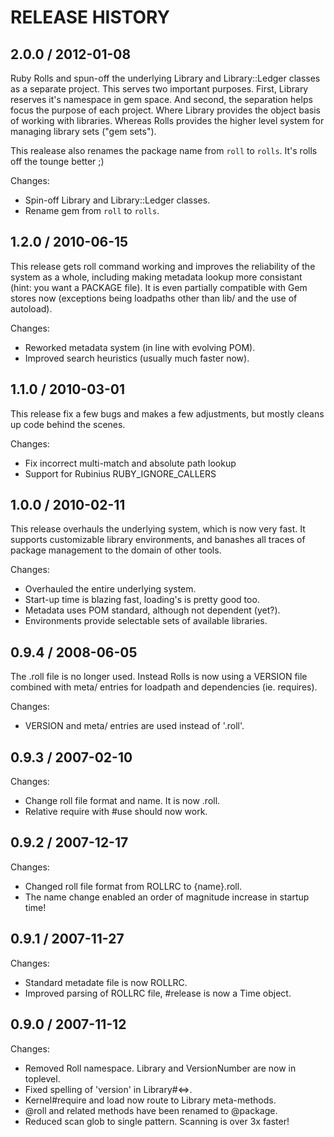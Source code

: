# RELEASE HISTORY

## 2.0.0 / 2012-01-08

Ruby Rolls and spun-off the underlying Library and Library::Ledger
classes as a separate project. This serves two important purposes.
First, Library reserves it's namespace in gem space. And second,
the separation helps focus the purpose of each project. Where Library
provides the object basis of working with libraries. Whereas Rolls
provides the higher level system for managing library sets ("gem sets").

This realease also renames the package name from `roll` to `rolls`.
It's rolls off the tounge better ;)

Changes:

* Spin-off Library and Library::Ledger classes.
* Rename gem from `roll` to `rolls`.


## 1.2.0 / 2010-06-15

This release gets roll command working and improves
the reliability of the system as a whole, including making
metadata lookup more consistant (hint: you want a PACKAGE file).
It is even partially compatible with Gem stores now (exceptions
being loadpaths other than lib/ and the use of autoload).

Changes:

* Reworked metadata system (in line with evolving POM).
* Improved search heuristics (usually much faster now).


## 1.1.0 / 2010-03-01

This release fix a few bugs and makes a few adjustments,
but mostly cleans up code behind the scenes.

Changes:

* Fix incorrect multi-match and absolute path lookup
* Support for Rubinius RUBY_IGNORE_CALLERS


## 1.0.0 / 2010-02-11

This release overhauls the underlying system, which is now very
fast. It supports customizable library environments, and banashes
all traces of package management to the domain of other tools.

Changes:

* Overhauled the entire underlying system.
* Start-up time is blazing fast, loading's is pretty good too.
* Metadata uses POM standard, although not dependent (yet?).
* Environments provide selectable sets of available libraries.


## 0.9.4 / 2008-06-05

The .roll file is no longer used. Instead Rolls is now
using a VERSION file combined with meta/ entries for
loadpath and dependencies (ie. requires).

Changes:

* VERSION and meta/ entries are used instead of '.roll'.


## 0.9.3 / 2007-02-10

Changes:

* Change roll file format and name. It is now .roll.
* Relative require with #use should now work.


## 0.9.2 / 2007-12-17

Changes:

* Changed roll file format from ROLLRC to {name}.roll.
* The name change enabled an order of magnitude increase in startup time!


## 0.9.1 / 2007-11-27

Changes:

* Standard metadate file is now ROLLRC.
* Improved parsing of ROLLRC file, #release is now a Time object.


## 0.9.0 / 2007-11-12

Changes:

* Removed Roll namespace. Library and VersionNumber are now in toplevel.
* Fixed spelling of 'version' in Library#<=>.
* Kernel#require and load now route to Library meta-methods.
* @roll and related methods have been renamed to @package.
* Reduced scan glob to single pattern. Scanning is over 3x faster!

